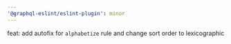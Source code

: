 ```yaml
---
'@graphql-eslint/eslint-plugin': minor
---
```


feat: add autofix for `alphabetize` rule and change sort order to lexicographic
